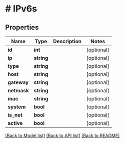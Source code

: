 # # IPv6s

## Properties

Name | Type | Description | Notes
------------ | ------------- | ------------- | -------------
**id** | **int** |  | [optional]
**ip** | **string** |  | [optional]
**type** | **string** |  | [optional]
**host** | **string** |  | [optional]
**gateway** | **string** |  | [optional]
**netmask** | **string** |  | [optional]
**mac** | **string** |  | [optional]
**system** | **bool** |  | [optional]
**is_net** | **bool** |  | [optional]
**active** | **bool** |  | [optional]

[[Back to Model list]](../../README.md#models) [[Back to API list]](../../README.md#endpoints) [[Back to README]](../../README.md)
